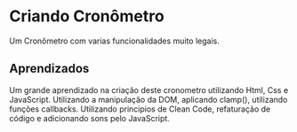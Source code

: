 
# Criando Cronômetro  

Um Cronômetro com varias funcionalidades muito legais.


## Aprendizados

Um grande aprendizado na criação deste cronometro utilizando Html, Css e JavaScript. Utilizando a manipulação da DOM, aplicando clamp(), utilizando funções callbacks. Utilizando principios de Clean Code, refaturação de código e adicionando sons pelo JavaScript.